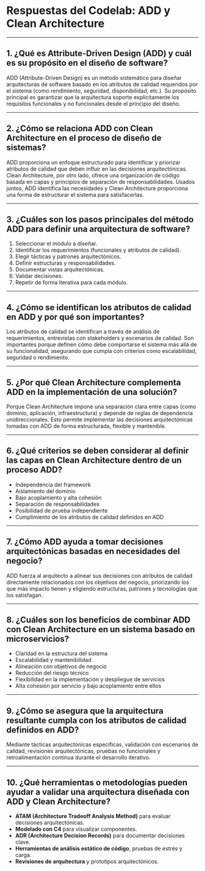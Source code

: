 # Respuestas del Codelab: ADD y Clean Architecture

---

## 1. ¿Qué es Attribute-Driven Design (ADD) y cuál es su propósito en el diseño de software?

ADD (Attribute-Driven Design) es un método sistemático para diseñar arquitecturas de software basado en los atributos de calidad requeridos por el sistema (como rendimiento, seguridad, disponibilidad, etc.). Su propósito principal es garantizar que la arquitectura soporte explícitamente los requisitos funcionales y no funcionales desde el principio del diseño.

---

## 2. ¿Cómo se relaciona ADD con Clean Architecture en el proceso de diseño de sistemas?

ADD proporciona un enfoque estructurado para identificar y priorizar atributos de calidad que deben influir en las decisiones arquitectónicas. Clean Architecture, por otro lado, ofrece una organización de código basada en capas y principios de separación de responsabilidades. Usados juntos, ADD identifica las necesidades y Clean Architecture proporciona una forma de estructurar el sistema para satisfacerlas.

---

## 3. ¿Cuáles son los pasos principales del método ADD para definir una arquitectura de software?

1. Seleccionar el módulo a diseñar.
2. Identificar los requerimientos (funcionales y atributos de calidad).
3. Elegir tácticas y patrones arquitectónicos.
4. Definir estructuras y responsabilidades.
5. Documentar vistas arquitectónicas.
6. Validar decisiones.
7. Repetir de forma iterativa para cada módulo.

---

## 4. ¿Cómo se identifican los atributos de calidad en ADD y por qué son importantes?

Los atributos de calidad se identifican a través de análisis de requerimientos, entrevistas con stakeholders y escenarios de calidad. Son importantes porque definen cómo debe comportarse el sistema más allá de su funcionalidad, asegurando que cumpla con criterios como escalabilidad, seguridad o rendimiento.

---

## 5. ¿Por qué Clean Architecture complementa ADD en la implementación de una solución?

Porque Clean Architecture impone una separación clara entre capas (como dominio, aplicación, infraestructura) y depende de reglas de dependencia unidireccionales. Esto permite implementar las decisiones arquitectónicas tomadas con ADD de forma estructurada, flexible y mantenible.

---

## 6. ¿Qué criterios se deben considerar al definir las capas en Clean Architecture dentro de un proceso ADD?

- Independencia del framework
- Aislamiento del dominio
- Bajo acoplamiento y alta cohesión
- Separación de responsabilidades
- Posibilidad de prueba independiente
- Cumplimiento de los atributos de calidad definidos en ADD

---

## 7. ¿Cómo ADD ayuda a tomar decisiones arquitectónicas basadas en necesidades del negocio?

ADD fuerza al arquitecto a alinear sus decisiones con atributos de calidad directamente relacionados con los objetivos del negocio, priorizando los que más impacto tienen y eligiendo estructuras, patrones y tecnologías que los satisfagan.

---

## 8. ¿Cuáles son los beneficios de combinar ADD con Clean Architecture en un sistema basado en microservicios?

- Claridad en la estructura del sistema
- Escalabilidad y mantenibilidad
- Alineación con objetivos de negocio
- Reducción del riesgo técnico
- Flexibilidad en la implementación y despliegue de servicios
- Alta cohesión por servicio y bajo acoplamiento entre ellos

---

## 9. ¿Cómo se asegura que la arquitectura resultante cumpla con los atributos de calidad definidos en ADD?

Mediante tácticas arquitectónicas específicas, validación con escenarios de calidad, revisiones arquitectónicas, pruebas no funcionales y retroalimentación continua durante el desarrollo iterativo.

---

## 10. ¿Qué herramientas o metodologías pueden ayudar a validar una arquitectura diseñada con ADD y Clean Architecture?

- **ATAM (Architecture Tradeoff Analysis Method)** para evaluar decisiones arquitectónicas.
- **Modelado con C4** para visualizar componentes.
- **ADR (Architecture Decision Records)** para documentar decisiones clave.
- **Herramientas de análisis estático de código**, pruebas de estrés y carga.
- **Revisiones de arquitectura** y prototipos arquitectónicos.
